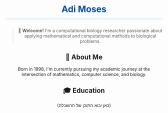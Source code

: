 <div align="center">
  <h1 style="color:#004A99; margin-bottom: 0;">Adi Moses</h1>

<hr style="height:1px; border:none; background-color:#B0C4DE; margin-top: 1em; margin-bottom: 2em;" />

> 👋 **Welcome!** I'm a computational biology researcher passionate about applying mathematical and computational methods to biological problems.

## 👤 About Me

Born in 1998, I'm currently pursuing my academic journey at the intersection of mathematics, computer science, and biology.

## 🎓 Education

(כאן יבוא התוכן של ההשכלה)

